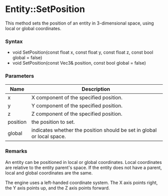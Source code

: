 # Entity::SetPosition
This method sets the position of an entity in 3-dimensional space, using local or global coordinates.

### Syntax
* void SetPosition(const float x, const float y, const float z, const bool global = false)
* void SetPosition(const Vec3& position, const bool global = false)

### Parameters
| Name | Description |
| ------ | ------ |
| x | X component of the specified position. |
| y | Y component of the specified position. |
| z | Z component of the specified position. |
| position | the position to set. |
| global | indicates whether the position should be set in global or local space. |

### Remarks
An entity can be positioned in local or global coordinates. Local coordinates are relative to the entity parent's space. If the entity does not have a parent, local and global coordinates are the same.

The engine uses a left-handed coordinate system. The X axis points right, the Y axis points up, and the Z axis points forward.
